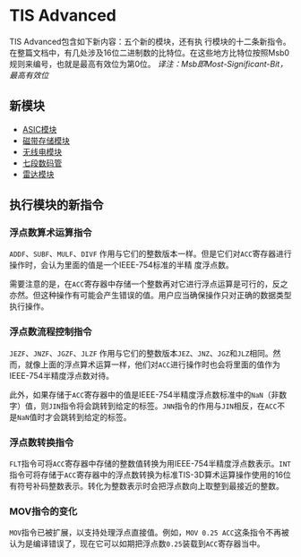# TIS Advanced

TIS Advanced包含如下新内容：五个新的模块，还有执 行模块的十二条新指令。
在整篇文档中，有几处涉及16位二进制数的比特位。在这些地方比特位按照Msb0规则来编号，也就是最高有效位为第0位。
*译注：Msb即Most-Significant-Bit，最高有效位*

## 新模块

- [ASIC模块](modules/asic_module.md)
- [磁带存储模块](modules/tape_storage.md)
- [无线电模块](modules/radio_module.md)
- [七段数码管](modules/seven_segment_display.md)
- [雷达模块](modules/radar_module.md)

## 执行模块的新指令

### 浮点数算术运算指令

`ADDF`、`SUBF`、`MULF`、`DIVF`
作用与它们的整数版本一样。但是它们对`ACC`寄存器进行操作时，会认为里面的值是一个IEEE-754标准的半精 度浮点数。

需要注意的是，在`ACC`寄存器中存储一个整数再对它进行浮点运算是可行的，反之亦然。但这种操作有可能会产生错误的值。用户应当确保操作只对正确的数据类型执行操作。

### 浮点数流程控制指令

`JEZF`、`JNZF`、`JGZF`、`JLZF`
作用与它们的整数版本`JEZ`、`JNZ`、`JGZ`和`JLZ`相同。然 而，就像上面的浮点算术运算一样，他们对`ACC`进行操作时也会将里面的值作为IEEE-754半精度浮点数对待。

此外，如果存储于`ACC`寄存器中的值是IEEE-754半精度浮点数标准中的`NaN`（非数字）值，则`JIN`指令将会跳转到给定的标签。`JNN`指令的作用与`JIN`相反，在`ACC`不是`NaN`值时才会跳转到给定的标签。

### 浮点数转换指令

`FLT`指令可将`ACC`寄存器中存储的整数值转换为用IEEE-754半精度浮点数表示。`INT`指令可将存储于`ACC`寄存器中的浮点数转换为标准TIS-3D算术运算操作使用的16位有符号补码整数表示。转化为整数表示时会把浮点数向上取整到最接近的整数。

### MOV指令的变化

`MOV`指令已被扩展，以支持处理浮点直接值。例如，`MOV 0.25 ACC`这条指令不再被认为是编译错误了，现在它可以如期把浮点数`0.25`装载到`ACC`寄存器当中。
